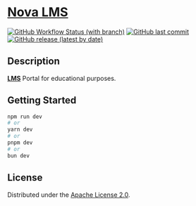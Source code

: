 # [Nova LMS](https://nova-lms-portal.vercel.app)

[![GitHub Workflow Status (with branch)](https://img.shields.io/github/actions/workflow/status/mikita-workspace/lms-portal/ci.yml?branch=main&style=for-the-badge)](https://github.com/mikita-workspace/lms-portal/actions)
[![GitHub last commit](https://img.shields.io/github/last-commit/mikita-workspace/lms-portal?style=for-the-badge)](https://github.com/mikita-workspace/lms-portal/commits/main)
[![GitHub release (latest by date)](https://img.shields.io/github/v/release/mikita-workspace/lms-portal?style=for-the-badge)](https://github.com/mikita-workspace/lms-portal/releases)
## Description
[**LMS**](https://nova-lms-portal.vercel.app) Portal for educational purposes.
## Getting Started
```bash
npm run dev
# or
yarn dev
# or
pnpm dev
# or
bun dev
```
## License
Distributed under the [Apache License 2.0](LICENSE).

